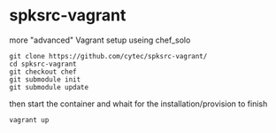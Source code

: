 spksrc-vagrant
==============

more "advanced" Vagrant setup useing chef_solo

    git clone https://github.com/cytec/spksrc-vagrant/
    cd spksrc-vagrant
    git checkout chef
    git submodule init
    git submodule update
    
then start the container and whait for the installation/provision to finish

    vagrant up

